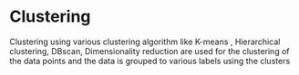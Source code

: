 # Clustering
Clustering using various clustering algorithm like K-means , Hierarchical clustering, DBscan, Dimensionality reduction  are used for the clustering of the data points and the data is grouped to various labels using the clusters
